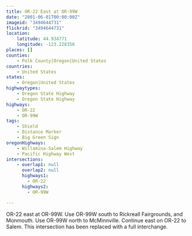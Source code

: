 ```yaml
---
title: OR-22 East at OR-99W
date: "2001-06-01T00:00:00Z"
imageid: "3494644731"
flickrid: "3494644731"
location:
    latitude: 44.934771
    longitude: -123.228356
places: []
counties:
    - Polk County|Oregon|United States
countries:
    - United States
states:
    - Oregon|United States
highwaytypes:
    - Oregon State Highway
    - Oregon State Highway
highways:
    - OR-22
    - OR-99W
tags:
    - Shield
    - Distance Marker
    - Big Green Sign
oregonHighways:
    - Willamina-Salem Highway
    - Pacific Highway West
intersections:
    - overlap1: null
      overlap2: null
      highways1:
        - OR-22
      highways2:
        - OR-99W

---
```

OR-22 east at OR-99W.  Use OR-99W south to Rickreall Fairgrounds, and Monmouth.  Use OR-99W north to McMinnville.  Continue east on OR-22 to Salem.  This intersection has been replaced with a full interchange.